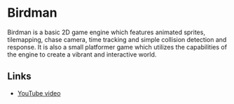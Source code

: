 # Birdman

Birdman is a basic 2D game engine which features animated sprites, tilemapping, chase camera, time tracking and simple collision detection and response. It is also a small platformer game which utilizes the capabilities of the engine to create a vibrant and interactive world.

## Links

* [YouTube video](https://www.youtube.com/watch?v=TqV2CFfvd5E)
